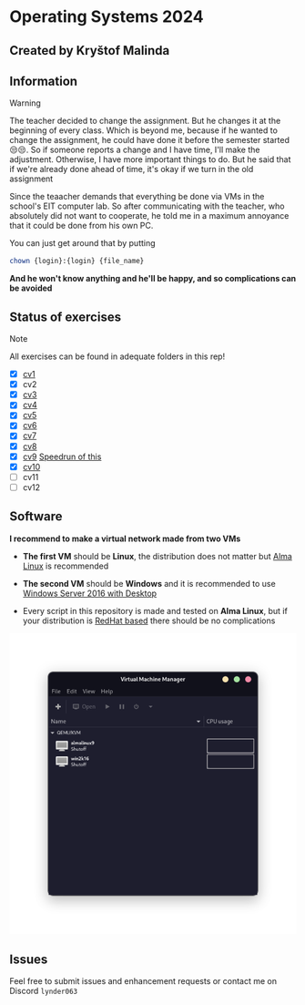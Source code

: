 # Operating Systems 2024
## Created by Kryštof Malinda

## Information
> [!WARNING]
> The teacher decided to change the assignment. But he changes it at the beginning of every class. Which is beyond me, because if he wanted to change the assignment, he could have done it before the semester started 😒😒. So if someone reports a change and I have time, I'll make the adjustment. Otherwise, I have more important things to do. But he said that if we're already done ahead of time, it's okay if we turn in the old assignment

Since the teaacher demands that everything be done via VMs in the school's EIT computer lab.
So after communicating with the teacher, who absolutely did not want to cooperate, he told me in a maximum annoyance that it could be done from his own PC.

You can just get around that by putting 


```bash
chown {login}:{login} {file_name}
```

**And he won't know anything and he'll be happy, and so complications can be avoided**

## Status of exercises
> [!NOTE]
 > All exercises can be found in adequate folders in this rep!


- [x] [cv1](cv1/cv1.md)
- [x] cv2
- [x] [cv3](cv3/cv3.md)
- [x] [cv4](cv4/cv4.md)
- [x] [cv5](cv5/cv5.md)
- [x] [cv6](cv6/cv6.md)
- [x] [cv7](cv7/cv7.md)
- [x] [cv8](cv8/cv8.md)
- [x] [cv9](cv9/cv9.md) [Speedrun of this](https://youtu.be/ECHbx_mDUpk)
- [x] [cv10](cv10/cv10.md)
- [ ] cv11
- [ ] cv12

## Software
**I recommend to make a virtual network made from two VMs**

- **The first VM** should be **Linux**, the distribution does not matter but [Alma Linux](https://almalinux.org/) is recommended

- **The second VM** should be **Windows** and it is recommended to use [Windows Server 2016 with Desktop](https://www.microsoft.com/en-us/evalcenter/download-windows-server-2016)

- Every script in this repository is made and tested on **Alma Linux**, but if your distribution is [RedHat based](https://en.wikipedia.org/wiki/Red_Hat_Enterprise_Linux_derivatives) there should be no complications

![VMs in hyperviser](assests/vms.png)

## Issues
Feel free to submit issues and enhancement requests or contact me on Discord `lynder063`
